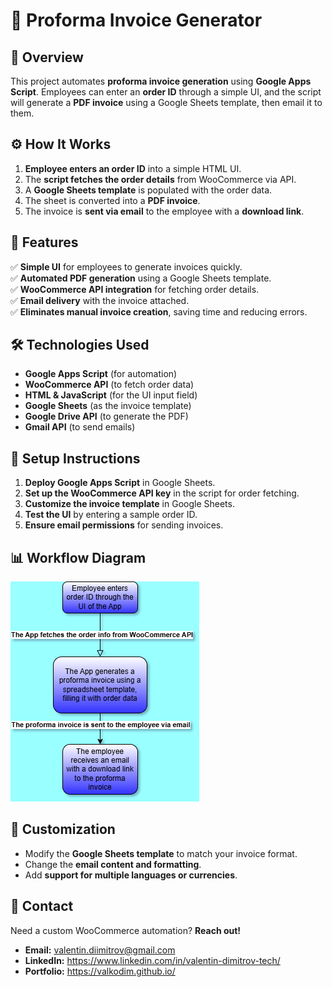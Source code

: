 # 📄 Proforma Invoice Generator

## 📌 Overview
This project automates **proforma invoice generation** using **Google Apps Script**. Employees can enter an **order ID** through a simple UI, and the script will generate a **PDF invoice** using a Google Sheets template, then email it to them.

## ⚙️ How It Works
1. **Employee enters an order ID** into a simple HTML UI.
2. The **script fetches the order details** from WooCommerce via API.
3. A **Google Sheets template** is populated with the order data.
4. The sheet is converted into a **PDF invoice**.
5. The invoice is **sent via email** to the employee with a **download link**.

## 📌 Features
✅ **Simple UI** for employees to generate invoices quickly.  
✅ **Automated PDF generation** using a Google Sheets template.  
✅ **WooCommerce API integration** for fetching order details.  
✅ **Email delivery** with the invoice attached.  
✅ **Eliminates manual invoice creation**, saving time and reducing errors.  

## 🛠️ Technologies Used
- **Google Apps Script** (for automation)
- **WooCommerce API** (to fetch order data)
- **HTML & JavaScript** (for the UI input field)
- **Google Sheets** (as the invoice template)
- **Google Drive API** (to generate the PDF)
- **Gmail API** (to send emails)

## 📜 Setup Instructions
1. **Deploy Google Apps Script** in Google Sheets.
2. **Set up the WooCommerce API key** in the script for order fetching.
3. **Customize the invoice template** in Google Sheets.
4. **Test the UI** by entering a sample order ID.
5. **Ensure email permissions** for sending invoices.

## 📊 Workflow Diagram

![alt text](<Proforma Generation Diagram.PNG>)

## 🔧 Customization
- Modify the **Google Sheets template** to match your invoice format.
- Change the **email content and formatting**.
- Add **support for multiple languages or currencies**.

## 📩 Contact
Need a custom WooCommerce automation? **Reach out!**
- **Email:** valentin.diimitrov@gmail.com
- **LinkedIn:** https://www.linkedin.com/in/valentin-dimitrov-tech/
- **Portfolio:** https://valkodim.github.io/

